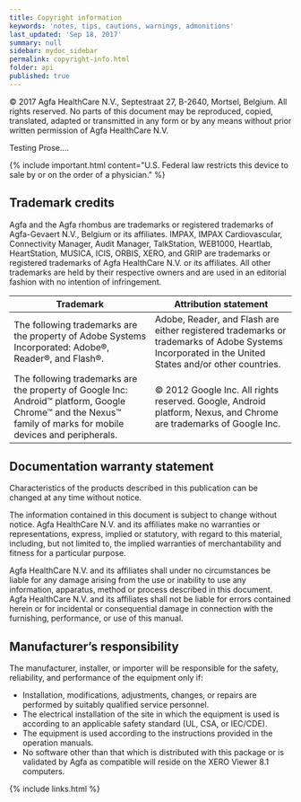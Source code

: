 ```yaml
---
title: Copyright information
keywords: 'notes, tips, cautions, warnings, admonitions'
last_updated: 'Sep 18, 2017'
summary: null
sidebar: mydoc_sidebar
permalink: copyright-info.html
folder: api
published: true
---
```


© 2017 Agfa HealthCare N.V., Septestraat 27, B-2640, Mortsel, Belgium. All rights reserved. No parts of this document may be reproduced, copied, translated, adapted or transmitted in any form or by any means without prior written permission of Agfa HealthCare N.V.

Testing Prose....

{% include important.html content="U.S. Federal law restricts this device to sale by or on the order of a physician." %}


## Trademark credits

Agfa and the Agfa rhombus are trademarks or registered trademarks of Agfa-Gevaert N.V., Belgium or its affiliates. IMPAX, IMPAX Cardiovascular, Connectivity Manager, Audit Manager, TalkStation, WEB1000, Heartlab, HeartStation, MUSICA, ICIS, ORBIS, XERO, and GRIP are trademarks or registered trademarks of Agfa HealthCare N.V. or its affiliates. All other trademarks are held by their respective owners and are used in an editorial fashion with no intention of infringement.

<table>
<colgroup>
<col width="50%" />
<col width="50%" />
</colgroup>
<thead>
<tr class="header">
<th>Trademark</th>
<th>Attribution statement</th>
</tr>
</thead>
<tbody>
<tr>
<td markdown="span">The following trademarks are the property of Adobe Systems Incorporated: Adobe®, Reader®, and Flash®.</td>
<td markdown="span">Adobe, Reader, and Flash are either registered trademarks or trademarks of Adobe Systems Incorporated in the United States and/or other countries.</td>
</tr>
<tr>
<td markdown="span">The following trademarks are the property of Google Inc: Android™ platform, Google Chrome™ and the Nexus™ family of marks for mobile devices and peripherals.</td>
<td markdown="span">© 2012 Google Inc. All rights reserved. Google, Android platform, Nexus, and Chrome are trademarks of Google Inc.</td>
</tr>
</tbody>
</table>

## Documentation warranty statement

Characteristics of the products described in this publication can be changed at any time without notice.

The information contained in this document is subject to change without notice. Agfa HealthCare N.V. and its affiliates make no warranties or representations, express, implied or statutory, with regard to this material, including, but not limited to, the implied warranties of merchantability and fitness for a particular purpose.

Agfa HealthCare N.V. and its affiliates shall under no circumstances be liable for any damage arising from the use or inability to use any information, apparatus, method or process described in this document. Agfa HealthCare N.V. and its affiliates shall not be liable for errors contained herein or for incidental or consequential damage in connection with the furnishing, performance, or use of this manual.

## Manufacturer’s responsibility

The manufacturer, installer, or importer will be responsible for the safety, reliability, and performance of the equipment only if:

* Installation, modifications, adjustments, changes, or repairs are performed by suitably qualified service personnel.
* The electrical installation of the site in which the equipment is used is according to an applicable safety standard (UL, CSA, or IEC/CDE).
* The equipment is used according to the instructions provided in the operation manuals.
* No software other than that which is distributed with this package or is validated by Agfa as compatible will reside on the XERO Viewer 8.1 computers.

{% include links.html %}
